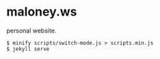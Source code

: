 # maloney.ws
personal website.

```
$ minify scripts/switch-mode.js > scripts.min.js
$ jekyll serve
```
